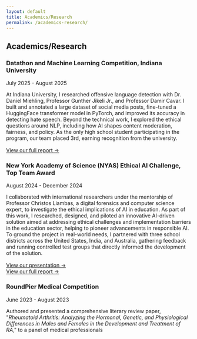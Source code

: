 ```yaml
---
layout: default
title: Academics/Research
permalink: /academics-research/
---
```


<section class="section">
  <h2>Academics/Research</h2>

  <div class="academic-cards-stack">
    <!-- Duplicate cards as needed; replace text -->
    <article class="academic-card">
      <div class="content">
        <h3>Datathon and Machine Learning Competition, Indiana University</h3>
        <div class="meta">July 2025 - August 2025</div>
        <p>At Indiana University, I researched offensive language detection with Dr. Daniel Miehling, Professor Gunther Jikeli Jr., and Professor Damir Cavar. I built and annotated a large dataset of social media posts, fine-tuned a HuggingFace transformer model in PyTorch, and improved its accuracy in detecting hate speech. Beyond the technical work, I explored the ethical questions around NLP, including how AI shapes content moderation, fairness, and policy. As the only high school student participating in the program, our team placed 3rd, earning recognition from the university.</p>
        <p style="margin-top: 1rem;"><a href="https://github.com/saisha08/Team-2---IU-Datathon-2025" target="_blank">View our full report →</a></p>
      </div>
    </article>
    <article class="academic-card">
      <div class="content">
        <h3>New York Academy of Science (NYAS) Ethical AI Challenge, Top Team Award</h3>
        <div class="meta">August 2024 - December 2024</div>
        <p>I collaborated with international researchers under the mentorship of Professor Christos Liambas, a digital forensics and computer science expert, to investigate the ethical implications of AI in education. As part of this work, I researched, designed, and piloted an innovative AI-driven solution aimed at addressing ethical challenges and implementation barriers in the education sector, helping to pioneer advancements in responsible AI. To ground the project in real-world needs, I partnered with three school districts across the United States, India, and Australia, gathering feedback and running controlled test groups that directly informed the development of the solution.</p>
        <p style="margin-top: 1rem;">
          <a href="{{ '/assets/EduTech Innovators.pdf' | relative_url }}" target="_blank">View our presentation →</a><br>
          <a href="{{ '/assets/NYAS Ethical AI Challenge Full Report.pdf' | relative_url }}" target="_blank">View our full report →</a>
        </p>
      </div>
    </article>
    <article class="academic-card">
      <div class="content">
        <h3>RoundPier Medical Competition</h3>
        <div class="meta">June 2023 - August 2023</div>
        <p>Authored and presented a comprehensive literary review paper, "<em>Rheumatoid Arthritis: Analyzing the Hormonal, Genetic, and Physiological Differences in Males and Females in the Development and Treatment of RA</em>," to a panel of medical professionals</p>
      </div>
    </article>
  </div>
</section>